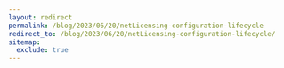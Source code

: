 ```yaml
---
layout: redirect
permalink: /blog/2023/06/20/netLicensing-configuration-lifecycle
redirect_to: /blog/2023/06/20/netLicensing-configuration-lifecycle/
sitemap:
  exclude: true
---
```

